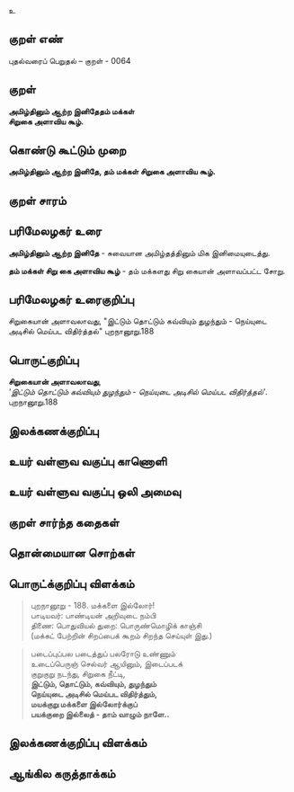 உ

## குறள் எண் 

புதல்வரைப் பெறுதல் – குறள் - 0064
## குறள் 

**அமிழ்தினும் ஆற்ற இனிதேதம் மக்கள்  
சிறுகை அளாவிய கூழ்.** 

## கொண்டு கூட்டும் முறை

**அமிழ்தினும் ஆற்ற இனிதே, தம் மக்கள் சிறுகை அளாவிய கூழ்.** 

## குறள் சாரம் 


## பரிமேலழகர் உரை

**அமிழ்தினும் ஆற்ற இனிதே** - சுவையான அமிழ்தத்தினும் மிக இனிமையுடைத்து.  

**தம் மக்கள் சிறு கை அளாவிய கூழ்** - தம் மக்களது சிறு கையான் அளாவப்பட்ட சோறு.	

## பரிமேலழகர் உரைகுறிப்பு   

சிறுகையான் அளாவலாவது, "இட்டும் தொட்டும் கவ்வியும் துழந்தும் - நெய்யுடை அடிசில் மெய்பட விதிர்த்தல்" புறநானூறு.188 
## பொருட்குறிப்பு 

**சிறுகையான் அளாவலாவது**,   
*'இட்டும் தொட்டும் கவ்வியும் துழந்தும் - நெய்யுடை அடிசில் மெய்பட விதிர்த்தல்'*. புறநானூறு.188  

## இலக்கணக்குறிப்பு  


## உயர் வள்ளுவ வகுப்பு காணொளி


## உயர் வள்ளுவ வகுப்பு ஒலி அமைவு 

 
## குறள் சார்ந்த கதைகள் 


## தொன்மையான சொற்கள்


## பொருட்க்குறிப்பு விளக்கம்

>புறநானூறு - 188. மக்களை இல்லோர்!  
>பாடியவர்: பாண்டியன் அறிவுடை நம்பி  
>திணை: பொதுவியல்	துறை: பொருண்மொழிக் காஞ்சி  
>(மக்கட் பேற்றின் சிறப்பைக் கூறம் சிறந்த செய்யுள் இது.)

>படைப்புப்பல படைத்துப் பலரோடு உண்ணும்  
>உடைப்பெருஞ் செல்வர் ஆயினும், இடைப்படக்  
>குறுகுறு நடந்து, சிறுகை நீட்டி,  
>**இட்டும், தொட்டும், கவ்வியும், துழந்தும்  
>நெய்யுடை அடிசில் மெய்பட விதிர்த்தும்,  
>மயக்குறு மக்களை இல்லோர்க்குப்  
>பயக்குறை இல்லைத் - தாம் வாழும் நாளே..**

## இலக்கணக்குறிப்பு விளக்கம்


## ஆங்கில கருத்தாக்கம் 


